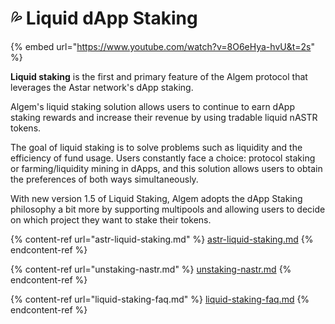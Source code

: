 # 💦  Liquid dApp Staking

{% embed url="https://www.youtube.com/watch?v=8O6eHya-hvU&t=2s" %}

**Liquid staking** is the first and primary feature of the Algem protocol that leverages the Astar network's dApp staking.

Algem's liquid staking solution allows users to continue to earn dApp staking rewards and increase their revenue by using tradable liquid nASTR tokens.

The goal of liquid staking is to solve problems such as liquidity and the efficiency of fund usage. Users constantly face a choice: protocol staking or farming/liquidity mining in dApps, and this solution allows users to obtain the preferences of both ways simultaneously.

With new version 1.5 of Liquid Staking, Algem adopts the dApp Staking philosophy a bit more by supporting multipools and allowing users to decide on which project they want to stake their tokens.

{% content-ref url="astr-liquid-staking.md" %}
[astr-liquid-staking.md](astr-liquid-staking.md)
{% endcontent-ref %}

{% content-ref url="unstaking-nastr.md" %}
[unstaking-nastr.md](unstaking-nastr.md)
{% endcontent-ref %}

{% content-ref url="liquid-staking-faq.md" %}
[liquid-staking-faq.md](liquid-staking-faq.md)
{% endcontent-ref %}
